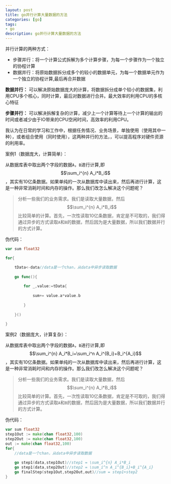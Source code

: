 ```yaml
---
layout: post
title: go并行计算大量数据的方法
categories: [go]
tags: 
- go
description: go并行计算大量数据的方法
---
```


并行计算的两种方式：

- 步骤并行：将一个计算公式拆解为多个计算步骤，为每一个步骤作为一个独立的协程计算
- 数据并行：将原始数据拆分成多个的较小的数据单元，为每一个数据单元作为一个独立的协程计算,最后再合并数据

**数据并行：** 可以解决原始数据庞大的计算，将数据拆分成单个较小的数据集，利用CPU多个核心，同时计算，最后对数据进行合并。最大效率的利用CPU的多核心特征

**步骤并行：** 可以解决拆解复杂的计算，减少上一个计算等待上一个计算的输出的时间或者减少由于IO带来的CPU空闲时间，高效率的利用CPU。

我认为在日常的学习和工作中，根据任务情况、业务场景，单独使用（使用其中一种），或者组合使用（同时使用），这两种并行的方法，，可以提高程序对硬件资源的利用率。



案例1（数据庞大，计算简单）：

从数据库表中取出两个字段的数据`A`，`B`进行计算,即$$\sum_i^{n} A_i*B_i$$，其实有10亿条数据。如果单纯的一次从数据库中读出来，然后再进行计算，这是一种非常消耗时间和内存的操作。那么我们改怎么解决这个问题呢？

> 分析一些我们的业务需求。我们是读取大量数据，然后$$\sum_i^{n} A_i*B_i$$比较简单的计算。首先，一次性读取10亿条数据，肯定是不可取的，我们得通过异步的方式读取`A`和`B`的数据，然后因为是大量数据，所以我们数据并行的方式计算。

伪代码：

```go
var sum float32

for{

    tData<-data//data是一个chan，从data中异步读取数据
   
    go func(){
    
        for _,value:=tData{
        
            sum+= value.a*value.b
            
        }
        
    }()
    
}


```

案例2（数据庞大，计算复杂）：

从数据库表中取出两个字段的数据`A`，`B`进行计算,即$$\sum_i^{n} A_i*B_i+\sum_i^n A_i^{B_i}+B_i^{A_i}$$，其实有10亿条数据。如果单纯的一次从数据库中读出来，然后再进行计算，这是一种非常消耗时间和内存的操作。那么我们改怎么解决这个问题呢？

> 分析一些我们的业务需求。我们是读取大量数据，然后$$\sum_i^{n} A_i*B_i$$比较简单的计算。首先，一次性读取10亿条数据，肯定是不可取的，我们得通过异步的方式读取`A`和`B`的数据，然后因为是大量数据，所以我们数据并行的方式计算。

伪代码：

```go
var sum float32
step1Out := make(chan float32,100)
step2Out := make(chan float32,100)
out := make(chan float32,100)
for{
    //data是一个chan，从data中异步读取数据
    
    go step1(data,step1Out)//step1 = \sum_i^{n} A_i*B_i
    go step1(data,step2Out)//step2 = \sum_i^n A_i^{B_i}+B_i^{A_i}
    go finalStep(step1Out,step2Out,out)//sum = step1+step2
}
```

